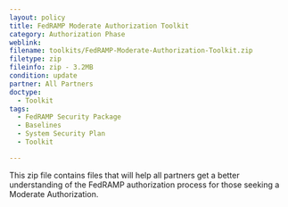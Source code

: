 ```yaml
---
layout: policy   
title: FedRAMP Moderate Authorization Toolkit
category: Authorization Phase
weblink:
filename: toolkits/FedRAMP-Moderate-Authorization-Toolkit.zip
filetype: zip
fileinfo: zip - 3.2MB
condition: update
partner: All Partners
doctype:
  - Toolkit
tags:
  - FedRAMP Security Package
  - Baselines
  - System Security Plan
  - Toolkit

---
```

This zip file contains files that will help all partners get a better understanding of the FedRAMP authorization process for those seeking a Moderate Authorization.
